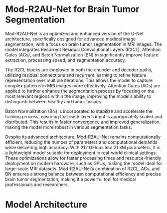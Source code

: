 # Mod-R2AU-Net for Brain Tumor Segmentation
Mod-R2AU-Net is an optimized and enhanced version of the U-Net architecture, specifically designed for advanced medical image segmentation, with a focus on brain tumor segmentation in MRI images. The model integrates Recurrent Residual Convolutional Layers (R2CL), Attention Gates (AGs), and Batch Normalization (BN) to significantly improve feature extraction, processing speed, and segmentation accuracy.

The R2CL blocks are employed in both the encoder and decoder paths, utilizing residual connections and recurrent learning to refine feature representation over multiple iterations. This allows the model to capture complex patterns in MRI images more effectively. Attention Gates (AGs) are applied to further enhance the segmentation process by focusing on the most relevant regions within the image, improving the model’s ability to distinguish between healthy and tumor tissues.

Batch Normalization (BN) is incorporated to stabilize and accelerate the training process, ensuring that each layer’s input is appropriately scaled and distributed. This results in faster convergence and improved generalization, making the model more robust in various segmentation tasks.

Despite its advanced architecture, Mod-R2AU-Net remains computationally efficient, reducing the number of parameters and computational demands while delivering high accuracy. With 212 GFlops and 21.3M parameters, it is a lightweight model suitable for deployment in real-world clinical settings. These optimizations allow for faster processing times and resource-friendly deployment on modern hardware, such as GPUs, making the model ideal for large-scale MRI datasets. Mod-R2AU-Net’s combination of R2CL, AGs, and BN ensures a strong balance between computational efficiency and precise brain tumor segmentation, making it a powerful tool for medical professionals and researchers.
# Model Architecture
